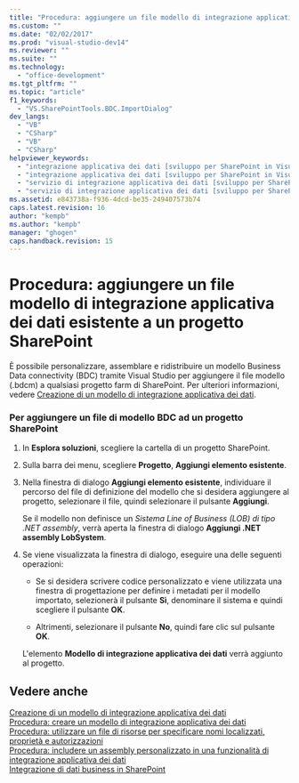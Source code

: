 ```yaml
---
title: "Procedura: aggiungere un file modello di integrazione applicativa dei dati esistente a un progetto SharePoint"
ms.custom: ""
ms.date: "02/02/2017"
ms.prod: "visual-studio-dev14"
ms.reviewer: ""
ms.suite: ""
ms.technology: 
  - "office-development"
ms.tgt_pltfrm: ""
ms.topic: "article"
f1_keywords: 
  - "VS.SharePointTools.BDC.ImportDialog"
dev_langs: 
  - "VB"
  - "CSharp"
  - "VB"
  - "CSharp"
helpviewer_keywords: 
  - "integrazione applicativa dei dati [sviluppo per SharePoint in Visual Studio], importare un modello"
  - "integrazione applicativa dei dati [sviluppo per SharePoint in Visual Studio], rimuovere un modello"
  - "servizio di integrazione applicativa dei dati [sviluppo per SharePoint in Visual Studio], importare un modello"
  - "servizio di integrazione applicativa dei dati [sviluppo per SharePoint in Visual Studio], riutilizzare un modello"
ms.assetid: e843738a-f936-4dcd-be35-249407573b74
caps.latest.revision: 16
author: "kempb"
ms.author: "kempb"
manager: "ghogen"
caps.handback.revision: 15
---
```

# Procedura: aggiungere un file modello di integrazione applicativa dei dati esistente a un progetto SharePoint
  È possibile personalizzare, assemblare e ridistribuire un modello Business Data connectivity \(BDC\) tramite Visual Studio per aggiungere il file modello \(.bdcm\) a qualsiasi progetto farm di SharePoint.  Per ulteriori informazioni, vedere [Creazione di un modello di integrazione applicativa dei dati](../sharepoint/creating-a-business-data-connectivity-model.md).  
  
### Per aggiungere un file di modello BDC ad un progetto SharePoint  
  
1.  In **Esplora soluzioni**, scegliere la cartella di un progetto SharePoint.  
  
2.  Sulla barra dei menu, scegliere **Progetto**, **Aggiungi elemento esistente**.  
  
3.  Nella finestra di dialogo **Aggiungi elemento esistente**, individuare il percorso del file di definizione del modello che si desidera aggiungere al progetto, selezionare il file, quindi selezionare il pulsante **Aggiungi**.  
  
     Se il modello non definisce un *Sistema Line of Business \(LOB\) di tipo .NET assembly*, verrà aperta la finestra di dialogo **Aggiungi .NET assembly LobSystem**.  
  
4.  Se viene visualizzata la finestra di dialogo, eseguire una delle seguenti operazioni:  
  
    -   Se si desidera scrivere codice personalizzato e viene utilizzata una finestra di progettazione per definire i metadati per il modello importato, selezionerà il pulsante **Sì**, denominare il sistema e quindi scegliere il pulsante **OK**.  
  
    -   Altrimenti, selezionare il pulsante **No**, quindi fare clic sul pulsante **OK**.  
  
     L'elemento **Modello di integrazione applicativa dei dati** verrà aggiunto al progetto.  
  
## Vedere anche  
 [Creazione di un modello di integrazione applicativa dei dati](../sharepoint/creating-a-business-data-connectivity-model.md)   
 [Procedura: creare un modello di integrazione applicativa dei dati](../sharepoint/how-to-create-a-bdc-model.md)   
 [Procedura: utilizzare un file di risorse per specificare nomi localizzati, proprietà e autorizzazioni](../sharepoint/how-to-use-a-resource-file-to-specify-localized-names-properties-and-permissions.md)   
 [Procedura: includere un assembly personalizzato in una funzionalità di integrazione applicativa dei dati](../sharepoint/how-to-include-a-custom-assembly-in-a-bdc-feature.md)   
 [Integrazione di dati business in SharePoint](../sharepoint/integrating-business-data-into-sharepoint.md)  
  
  